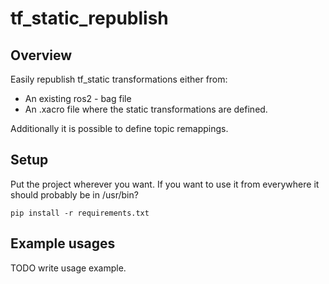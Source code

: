 # tf_static_republish

## Overview

Easily republish tf_static transformations either from:

* An existing ros2 - bag file
* An .xacro file where the static transformations are defined.

Additionally it is possible  to define topic remappings. 

## Setup

Put the project wherever you want.
If you want to use it from everywhere it should probably be in /usr/bin?

`pip install -r requirements.txt`

## Example usages

TODO write usage example.
